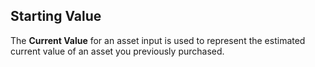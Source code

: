 ## Starting Value

The __Current Value__ for an asset input is used to represent the estimated current 
value of an asset you previously purchased. 